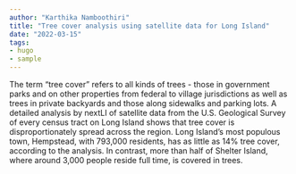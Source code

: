```yaml
---
author: "Karthika Namboothiri"
title: "Tree cover analysis using satellite data for Long Island"
date: "2022-03-15"
tags: 
- hugo
- sample
---
```


The term “tree cover” refers to all kinds of trees - those in government parks and on other properties from federal to village jurisdictions as well as trees in private backyards and those along sidewalks and parking lots. A detailed analysis by nextLI of satellite data from the U.S. Geological Survey of every census tract on Long Island shows that tree cover is disproportionately spread across the region. Long Island’s most populous town, Hempstead, with 793,000 residents, has as little as 14% tree cover, according to the analysis. In contrast, more than half of Shelter Island, where around 3,000 people reside full time, is covered in trees.

